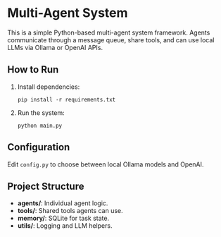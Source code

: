 # Multi-Agent System

This is a simple Python-based multi-agent system framework. Agents communicate through a message queue, share tools, and can use local LLMs via Ollama or OpenAI APIs.

## How to Run

1. Install dependencies:
    ```
    pip install -r requirements.txt
    ```

2. Run the system:
    ```
    python main.py
    ```

## Configuration

Edit `config.py` to choose between local Ollama models and OpenAI.

## Project Structure

- **agents/**: Individual agent logic.
- **tools/**: Shared tools agents can use.
- **memory/**: SQLite for task state.
- **utils/**: Logging and LLM helpers.
